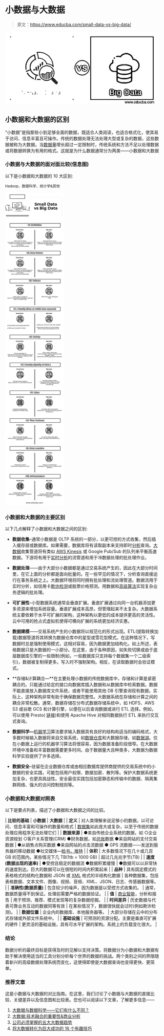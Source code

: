 # 小数据与大数据

> 原文：<https://www.educba.com/small-data-vs-big-data/>

![Small Data vs Big Data](img/0b87c49443d8dbfb594560860d921433.png)



## 小数据和大数据的区别

“小数据”是指那些小到足够全面的数据，既适合人类阅读，也适合格式化，使其易于访问、信息丰富且可操作。传统的数据处理无法处理大型或复杂的数据，这些数据被称为大数据。当[数据量](https://www.educba.com/challenges-of-big-data-analytics/)增长超过一定限制时，传统系统和方法不足以处理数据或将数据转换为有用的格式。这就是为什么数据通常分为两类——小数据和大数据

### 小数据与大数据的面对面比较(信息图)

以下是小数据和大数据的 10 大区别:

<small>Hadoop、数据科学、统计学&其他</small>

![Small Data vs Big Data Infographics](img/1dda98459e603ac2389411bfa4778af1.png)



### 小数据和大数据的主要区别

以下几点解释了小数据和大数据之间的区别:

*   **数据收集**–通常小数据是 OLTP 系统的一部分，以更可控的方式收集，然后插入缓存层或数据库。如果需要，数据库将有读取副本来支持即时[分析](https://www.educba.com/data-science/courses/tableau-training/)查询。[大数据](https://www.educba.com/big-data-program-online/)收集管道将有类似 [AWS Kinesis](https://www.educba.com/aws-kinesis/) 或 Google Pub/Sub 的队列来平衡高速数据。下游将有用于[实时分析](https://www.educba.com/real-time-analytics/)的流管道和用于冷数据处理的批处理作业。
*   **数据处理**——由于大部分小数据都是通过交易系统产生的，因此在大部分时间里，在它上面的分析都是面向批量的。在一些罕见的情况下，分析查询直接运行在事务系统之上。大数据环境将同时拥有批处理和流处理管道。数据流用于实时分析，如信用卡[欺诈检测](https://www.educba.com/fraud-detection-analytics/)或股票价格预测。用数据和[高级算法](https://www.educba.com/software-development/courses/java-course/)实现复杂业务逻辑的批处理。
*   **可扩展性**–小型数据系统通常会垂直扩展。垂直扩展通过向同一台机器添加更多资源来增加系统容量。垂直扩展成本高昂，但管理起来不太复杂。大数据系统主要依赖于水平可扩展的架构，这种架构以更低的成本提供更高的灵活性。云中可用的抢占式虚拟机使得可横向扩展的系统更加经济实惠。
*   **数据建模**——交易系统产生的小数据将以规范化的形式出现。ETL(提取转换加载)数据管道将其转换为数据仓库中的星型或雪花型模式。在这种情况下，写数据时总是强制使用模式，这相对容易，因为数据更加结构化。如上所述，表格数据只是大数据的一小部分。在这里，由于各种原因，如失败切换或由于底层数据库引擎的一些限制(例如，一些数据库只支持每个数据集一个二级索引)，数据被复制得更多。写入时不强制架构。相反，在读取数据时会验证模式。
*   **存储&计算耦合—**在主要处理小数据的传统数据库中，存储和计算是紧密耦合的。只能通过给定的接口向数据库插入数据和从数据库中检索数据。数据不能直接放入数据库文件系统，或者不能使用其他 DB 引擎查询现有数据。实际上，这种架构非常有助于确保数据完整性。大数据系统在存储和计算之间的耦合非常松散。通常，数据存储在分布式数据存储系统中，如 HDFS、AWS S3 或谷歌 GCS 和计算引擎，以便在以后查询数据或进行 ETL 选择。例如，可以使用 Presto( [链接](https://prestodb.io/))和使用 Apache Hive 对相同数据执行 ETL 来执行交互式查询。

*   **数据科学—**[机器学习](https://www.educba.com/courses/all/machine-learning/)算法要求输入数据具有良好的结构和适当的编码格式，大多数时候输入数据将来自交易系统，如[数据仓库](https://www.educba.com/10-popular-data-warehouse-tools/)和大数据存储，如[数据湖](https://www.educba.com/what-is-a-data-lake/)。仅在小数据上运行的机器学习算法将很容易，因为数据准备阶段很窄。在大数据环境中准备和丰富数据需要更多时间。由于数据量大且种类多，大数据为数据科学实验提供了许多选择。

*   **数据安全**–驻留在企业数据仓库或由相应数据库提供商提供的交易系统中的小数据的安全实践，可能包括用户权限、数据加密、散列等。保护大数据系统更加复杂，也更具挑战性。安全最佳实践包括加密静态和传输中的数据、隔离集群网络、强大的访问控制规则等。

### 小数据和大数据对照表

以下是要点列表，描述了小数据和大数据之间的比较。

| **比较的基础** | **小数据** | **大数据** |
| **定义** | 对人类理解来说足够小的数据。以可访问、信息丰富和可操作的数量和格式 | [数据集](https://www.educba.com/what-is-big-data/)如此庞大或复杂，以至于传统的数据处理应用程序无法处理它们 |
| **数据来源** | ●来自传统企业系统的数据，如
○企业资源规划
○客户关系管理(CRM)
●财务数据，如[总账](https://www.educba.com/general-ledger-vs-trial-balance/)数据
●来自网站的支付交易数据 | ●从销售点购买数据
●来自网站的点击流数据
● GPS 流数据——发送到服务器的移动数据
●社交媒体—[脸书，推特](https://www.educba.com/facebook-vs-twitter/) |
| **体积** | 大多数情况下在几十或几百 GB 的范围内。某些情况下几 TB(1tb = 1000 GB) | 超过几兆兆字节(TB) |
| **速度(数据出现的速率)** | ●受控且稳定的数据流
●数据积累缓慢 | ●数据可以以非常快的速度到达。巨大的数据可以在很短的时间内积累起来 |
| **品种** | 具有固定模式的表格格式的结构化数据和 JSON 或 [XML](https://www.educba.com/what-is-xml/) 格式的半结构化数据 | 各种数据集，包括表格数据、文本文件、图像、视频、音频、XML、JSON、日志、传感器数据等。 |
| **准确性(数据质量)** | 包含较少的噪声，因为数据是以受控方式收集的。 | 通常，数据质量得不到保证。处理前需要严格的数据验证。 |
| **值** | [商业智能](https://www.educba.com/career-in-business-intelligence/)，分析和报告 | 用于预测、推荐、模式发现等的复杂数据挖掘。 |
| **时间差异** | 历史数据与代表可靠业务互动的数据同等有效 | 在某些情况下，数据很快就会过时(例如欺诈检测)。 |
| **数据位置** | 企业内的数据库、本地服务器等。 | 大部分存储在云中的分布式存储或外部文件系统中。 |
| **基础设施** | 可预测的资源分配。主要是垂直可扩展的硬件 | 更灵活的基础设施，具有可水平扩展的架构。系统上的负载变化很大。 |

### 结论

数据分析的最终目标是获得及时的见解以支持决策。将数据分为小数据和大数据有助于解决使用适当的工具分别分析每个世界的数据的挑战。两个类别之间的界限随着新兴的高级数据处理系统而变化，这使得即使是大数据查询也变得更快、更简单。

### 推荐文章

这是小数据与大数据的对比指南。在这里，我们讨论了小数据与大数据的直接比较、关键差异以及信息图和比较表。您也可以阅读以下文章，了解更多信息——

1.  [大数据与数据科学——它们有什么不同？](https://www.educba.com/big-data-vs-data-science/)
2.  [大数据:技术融合的重要性&商业分析](https://www.educba.com/big-data-techniques/)
3.  [公司必须掌握的五大大数据趋势](https://www.educba.com/trends-of-big-data/)
4.  [将大数据转化为巨大成功的 16 个有趣技巧](https://www.educba.com/big-data-concepts/)





